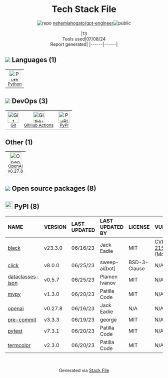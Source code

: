 <!--
&lt;--- Readme.md Snippet without images Start ---&gt;
## Tech Stack
nehemiahogato/gpt-engineer is built on the following main stack:

- [Python](https://www.python.org) – Languages
- [GitHub Actions](https://github.com/features/actions) – Continuous Integration
- [OpenAI](https://openai.com/) – Large Language Models

Full tech stack [here](/techstack.md)

&lt;--- Readme.md Snippet without images End ---&gt;

&lt;--- Readme.md Snippet with images Start ---&gt;
## Tech Stack
nehemiahogato/gpt-engineer is built on the following main stack:

- <img width='25' height='25' src='https://img.stackshare.io/service/993/pUBY5pVj.png' alt='Python'/> [Python](https://www.python.org) – Languages
- <img width='25' height='25' src='https://img.stackshare.io/service/11563/actions.png' alt='GitHub Actions'/> [GitHub Actions](https://github.com/features/actions) – Continuous Integration
- <img width='25' height='25' src='https://img.stackshare.io/service/48786/default_8b1119bcbb159cebebc2f6cfc9cd2e359b169d22.jpg' alt='OpenAI'/> [OpenAI](https://openai.com/) – Large Language Models

Full tech stack [here](/techstack.md)

&lt;--- Readme.md Snippet with images End ---&gt;
-->
<div align="center">

# Tech Stack File
![](https://img.stackshare.io/repo.svg "repo") [nehemiahogato/gpt-engineer](https://github.com/nehemiahogato/gpt-engineer)![](https://img.stackshare.io/public_badge.svg "public")
<br/><br/>
|13<br/>Tools used|07/08/24 <br/>Report generated|
|------|------|
</div>

## <img src='https://img.stackshare.io/languages.svg'/> Languages (1)
<table><tr>
  <td align='center'>
  <img width='36' height='36' src='https://img.stackshare.io/service/993/pUBY5pVj.png' alt='Python'>
  <br>
  <sub><a href="https://www.python.org">Python</a></sub>
  <br>
  <sub></sub>
</td>

</tr>
</table>

## <img src='https://img.stackshare.io/devops.svg'/> DevOps (3)
<table><tr>
  <td align='center'>
  <img width='36' height='36' src='https://img.stackshare.io/service/1046/git.png' alt='Git'>
  <br>
  <sub><a href="http://git-scm.com/">Git</a></sub>
  <br>
  <sub></sub>
</td>

<td align='center'>
  <img width='36' height='36' src='https://img.stackshare.io/service/11563/actions.png' alt='GitHub Actions'>
  <br>
  <sub><a href="https://github.com/features/actions">GitHub Actions</a></sub>
  <br>
  <sub></sub>
</td>

<td align='center'>
  <img width='36' height='36' src='https://img.stackshare.io/service/12572/-RIWgodF_400x400.jpg' alt='PyPI'>
  <br>
  <sub><a href="https://pypi.org/">PyPI</a></sub>
  <br>
  <sub></sub>
</td>

</tr>
</table>

## Other (1)
<table><tr>
  <td align='center'>
  <img width='36' height='36' src='https://img.stackshare.io/service/48786/default_8b1119bcbb159cebebc2f6cfc9cd2e359b169d22.jpg' alt='OpenAI'>
  <br>
  <sub><a href="https://openai.com/">OpenAI</a></sub>
  <br>
  <sub>v0.27.8</sub>
</td>

</tr>
</table>


## <img src='https://img.stackshare.io/group.svg' /> Open source packages (8)</h2>

## <img width='24' height='24' src='https://img.stackshare.io/service/12572/-RIWgodF_400x400.jpg'/> PyPI (8)

|NAME|VERSION|LAST UPDATED|LAST UPDATED BY|LICENSE|VULNERABILITIES|
|:------|:------|:------|:------|:------|:------|
|[black](https://pypi.org/project/black)|v23.3.0|06/16/23|Jack Eadie |MIT|[CVE-2024-21503](https://github.com/advisories/GHSA-fj7x-q9j7-g6q6) (Moderate)|
|[click](https://pypi.org/project/click)|v8.0.0|06/25/23|sweep-ai[bot] |BSD-3-Clause|N/A|
|[dataclasses-json](https://pypi.org/project/dataclasses-json)|v0.5.7|06/25/23|Plamen Ivanov |MIT|N/A|
|[mypy](https://pypi.org/project/mypy)|v1.3.0|06/20/23|Patilla Code |MIT|N/A|
|[openai](https://pypi.org/project/openai)|v0.27.8|06/16/23|Jack Eadie |N/A|N/A|
|[pre-commit](https://pypi.org/project/pre-commit)|v3.3.3|06/19/23|george |MIT|N/A|
|[pytest](https://pypi.org/project/pytest)|v7.3.1|06/20/23|Patilla Code |MIT|N/A|
|[termcolor](https://pypi.org/project/termcolor)|v2.3.0|06/20/23|Patilla Code |MIT|N/A|

<br/>
<div align='center'>

Generated via [Stack File](https://github.com/marketplace/stack-file)
